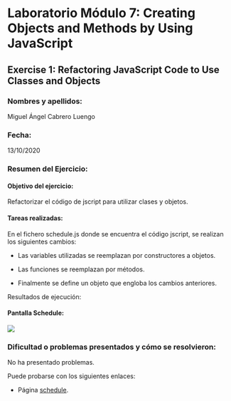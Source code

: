 ﻿# Laboratorio Módulo 7: Creating Objects and Methods by Using JavaScript
## Exercise 1: Refactoring JavaScript Code to Use Classes and Objects
### Nombres y apellidos:
Miguel Ángel Cabrero Luengo
### Fecha:
13/10/2020
### Resumen del Ejercicio:

#### Objetivo del ejercicio:
Refactorizar el código de jscript para utilizar clases y objetos.

#### Tareas realizadas:

En el fichero schedule.js donde se encuentra el código jscript, se realizan los siguientes cambios:

- Las variables utilizadas se reemplazan por constructores a objetos.

- Las funciones se reemplazan por métodos.

- Finalmente se define un objeto que engloba los cambios anteriores.

Resultados de ejecución:

#### Pantalla Schedule:
<img src="images/resultados/01.png">

### Dificultad o problemas presentados y cómo se resolvieron:
No ha presentado problemas.


Puede probarse con los siguientes enlaces:

- Página <a href="schedule.htm" target="_blank">schedule</a>.
